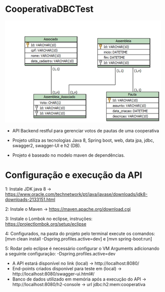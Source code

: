 # CooperativaDBCTest

![Alt Text](https://github.com/leohmcx/cooperativadbctest/blob/main/logico.jpg)

- API Backend restful para gerenciar votos de pautas de uma cooperativa

- Projeto utiliza as tecnologias Java 8, Spring boot, web, data jpa, jdbc, swagger2, swagger-UI e h2 (DB).

- Projeto é baseado no modelo maven de dependências.

# Configuração e execução da API

1: Instale JDK java 8 -> https://www.oracle.com/technetwork/pt/java/javase/downloads/jdk8-downloads-2133151.html

2: Instale o Maven -> https://maven.apache.org/download.cgi

3: Instale o Lombok no eclipse, instruções: https://projectlombok.org/setup/eclipse

4: Configurados, na pasta do projeto pelo terminal execute os comandos: [mvn clean install -Dspring.profiles.active=dev] e [mvn spring-boot:run]

5: Rodar pelo eclipse é necessário configurar o VM Arguments adicionando a seguinte configuração: -Dspring.profiles.active=dev

- A API estará disponível no link (local) -> http://localhost:8080/
- End-points criados disponível para teste em (local) -> http://localhost:8080/swagger-ui.html#/
- Banco de dados utilizado em memória após a execução do API -> http://localhost:8080/h2-console -> url jdbc:h2:mem:cooperativa
